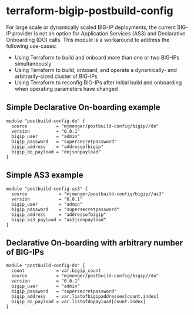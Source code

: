 # terraform-bigip-postbuild-config

For large scale or dynamically scaled BIG-IP deployments, the current BIG-IP provider is not an option for Application Services (AS3) and Declarative Onboarding (DO) calls. This module is a workaround to address the following use-cases:

- Using Terraform to build and onboard more than one or two BIG-IPs simultaneously
- Using Terraform to build, onboard, and operate a dynamically- and arbitrarily-sized cluster of BIG-IPs
- Using Terraform to reconfig BIG-IPs after initial build and onboarding when operating parameters have changed

## Simple Declarative On-boarding example

```hcl
module "postbuild-config-do" {
  source           = "mjmenger/postbuild-config/bigip//do"
  version          = "0.0.1"
  bigip_user       = "admin"
  bigip_password   = "supersecretpassword"
  bigip_address    = "addressofbigip"
  bigip_do_payload = "dojsonpayload"
}
```

## Simple AS3 example

```hcl
module "postbuild-config-as3" {
  source            = "mjmenger/postbuild-config/bigip//as3"
  version           = "0.0.1"
  bigip_user        = "admin"
  bigip_password    = "supersecretpassword"
  bigip_address     = "addressofbigip"
  bigip_as3_payload = "as3jsonpayload"
}
```

## Declarative On-boarding with arbitrary number of BIG-IPs

```hcl
module "postbuild-config-do" {
  count            = var.bigip_count
  source           = "mjmenger/postbuild-config/bigip//do"
  version          = "0.0.1"
  bigip_user       = "admin"
  bigip_password   = "supersecretpassword"
  bigip_address    = var.listofbigipaddresses[count.index]
  bigip_do_payload = var.listofdopayload[count.index]
}
```